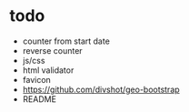 # todo

- counter from start date
- reverse counter
- js/css
- html validator
- favicon
- https://github.com/divshot/geo-bootstrap
- README
